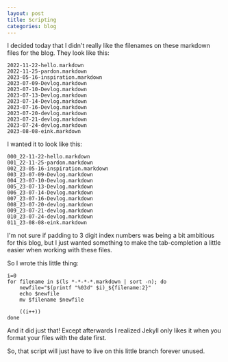 ```yaml
---
layout: post
title: Scripting
categories: blog
---
```


I decided today that I didn't really like the filenames on these markdown files for the blog.  They look like this:

```
2022-11-22-hello.markdown
2022-11-25-pardon.markdown
2023-05-16-inspiration.markdown
2023-07-09-Devlog.markdown
2023-07-10-Devlog.markdown
2023-07-13-Devlog.markdown
2023-07-14-Devlog.markdown
2023-07-16-Devlog.markdown
2023-07-20-devlog.markdown
2023-07-21-devlog.markdown
2023-07-24-devlog.markdown
2023-08-08-eink.markdown
```

I wanted it to look like this:
```
000_22-11-22-hello.markdown
001_22-11-25-pardon.markdown
002_23-05-16-inspiration.markdown
003_23-07-09-Devlog.markdown
004_23-07-10-Devlog.markdown
005_23-07-13-Devlog.markdown
006_23-07-14-Devlog.markdown
007_23-07-16-Devlog.markdown
008_23-07-20-devlog.markdown
009_23-07-21-devlog.markdown
010_23-07-24-devlog.markdown
011_23-08-08-eink.markdown
```

I'm not sure if padding to 3 digit index numbers was being a bit ambitious for this blog, but I just wanted something to make the tab-completion a little easier when working with these files.

So I wrote this little thing:

```
i=0
for filename in $(ls *-*-*-*.markdown | sort -n); do
	newfile="$(printf "%03d" $i)_${filename:2}"
	echo $newfile
	mv $filename $newfile
	
	((i++))
done
```

And it did just that!  Except afterwards I realized Jekyll only likes it when you format your files with the date first.

So, that script will just have to live on this little branch forever unused.
